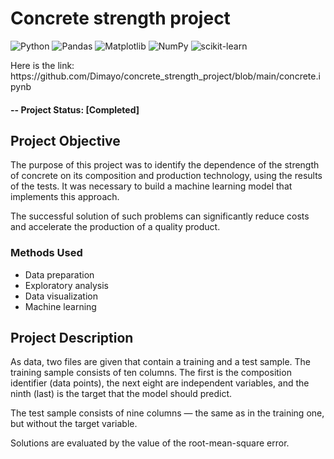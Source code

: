# Concrete strength project
![Python](https://img.shields.io/badge/python-3670A0?style=for-the-badge&logo=python&logoColor=ffdd54)
![Pandas](https://img.shields.io/badge/pandas-%23150458.svg?style=for-the-badge&logo=pandas&logoColor=white)
![Matplotlib](https://img.shields.io/badge/Matplotlib-%23ffffff.svg?style=for-the-badge&logo=Matplotlib&logoColor=black)
![NumPy](https://img.shields.io/badge/numpy-%23013243.svg?style=for-the-badge&logo=numpy&logoColor=white)
![scikit-learn](https://img.shields.io/badge/scikit--learn-%23F7931E.svg?style=for-the-badge&logo=scikit-learn&logoColor=white)

<p>Here is the link: https://github.com/Dimayo/concrete_strength_project/blob/main/concrete.ipynb</p>

#### -- Project Status: [Completed]

## Project Objective
<p>The purpose of this project was to identify the dependence of the strength of concrete on its composition and production technology, using the results of the tests. It was necessary to build a machine learning model that implements this approach.</p> <p>The successful solution of such problems can significantly reduce costs and accelerate the production of a quality product.</p>

### Methods Used
* Data preparation
* Exploratory analysis
* Data visualization
* Machine learning

## Project Description
<p>As data, two files are given that contain a training and a test sample. The training sample consists of ten columns. The first is the composition identifier (data points), the next eight are independent variables, and the ninth (last) is the target that the model should predict.</p> <p>The test sample consists of nine columns — the same as in the training one, but without the target variable.</p>
<p>Solutions are evaluated by the value of the root-mean-square error.</p>
